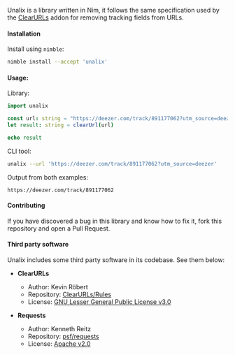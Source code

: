 Unalix is a library written in Nim, it follows the same specification used by the [ClearURLs](https://github.com/ClearURLs/Addon) addon for removing tracking fields from URLs.

#### Installation

Install using `nimble`:

```bash
nimble install --accept 'unalix'
```

#### Usage:

Library:

```nim
import unalix

const url: string = "https://deezer.com/track/891177062?utm_source=deezer"
let result: string = clearUrl(url)

echo result
```

CLI tool:

```bash
unalix --url 'https://deezer.com/track/891177062?utm_source=deezer'
```

Output from both examples:

```
https://deezer.com/track/891177062
```

#### Contributing

If you have discovered a bug in this library and know how to fix it, fork this repository and open a Pull Request.

#### Third party software

Unalix includes some third party software in its codebase. See them below:

- **ClearURLs**
  - Author: Kevin Röbert
  - Repository: [ClearURLs/Rules](https://github.com/ClearURLs/Rules)
  - License: [GNU Lesser General Public License v3.0](https://gitlab.com/ClearURLs/Rules/blob/master/LICENSE)

- **Requests**
  - Author: Kenneth Reitz
  - Repository: [psf/requests](https://github.com/psf/requests)
  - License: [Apache v2.0](https://github.com/psf/requests/blob/master/LICENSE)
